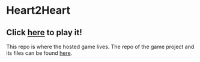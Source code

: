 # Heart2Heart

## Click [here](https://nitroguy10.github.io/Heart2Heart/) to play it!

This repo is where the hosted game lives.
The repo of the game project and its files can be found [here](https://github.com/NitroGuy10/Chillennium2023).
